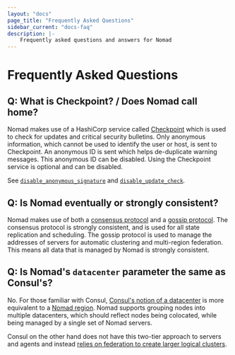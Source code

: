 ```yaml
---
layout: "docs"
page_title: "Frequently Asked Questions"
sidebar_current: "docs-faq"
description: |-
    Frequently asked questions and answers for Nomad
---
```


# Frequently Asked Questions

## Q: What is Checkpoint? / Does Nomad call home?

Nomad makes use of a HashiCorp service called [Checkpoint](https://checkpoint.hashicorp.com)
which is used to check for updates and critical security bulletins.
Only anonymous information, which cannot be used to identify the user or host, is
sent to Checkpoint. An anonymous ID is sent which helps de-duplicate warning messages.
This anonymous ID can be disabled. Using the Checkpoint service is optional and can be disabled.

See [`disable_anonymous_signature`](/docs/agent/configuration/index.html#disable_anonymous_signature)
and [`disable_update_check`](/docs/agent/configuration/index.html#disable_update_check).

## Q: Is Nomad eventually or strongly consistent?

Nomad makes use of both a [consensus protocol](/docs/internals/consensus.html) and
a [gossip protocol](/docs/internals/gossip.html). The consensus protocol is strongly
consistent, and is used for all state replication and scheduling. The gossip protocol
is used to manage the addresses of servers for automatic clustering and multi-region
federation. This means all data that is managed by Nomad is strongly consistent.

## Q: Is Nomad's `datacenter` parameter the same as Consul's?

No. For those familiar with Consul, [Consul's notion of a
datacenter][consul_dc] is more equivalent to a [Nomad region][nomad_region].
Nomad supports grouping nodes into multiple datacenters, which should reflect
nodes being colocated, while being managed by a single set of Nomad servers.

Consul on the other hand does not have this two-tier approach to servers and
agents and instead [relies on federation to create larger logical
clusters][consul_fed].

[consul_dc]: https://www.consul.io/docs/agent/options.html#_datacenter
[consul_fed]: https://www.consul.io/docs/guides/datacenters.html
[nomad_region]: /docs/agent/configuration/index.html#datacenter

